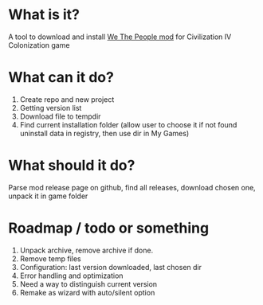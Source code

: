 # What is it?
A tool to download and install [We The People mod](https://github.com/We-the-People-civ4col-mod/Mod/releases) for Civilization IV Colonization game


# What can it do? 
1. Create repo and new project
1. Getting version list
1. Download file to tempdir
1. Find current installation folder (allow user to choose it if not found uninstall data in registry, then use dir in My Games)

# What should it do?
Parse mod release page on github, find all releases, download chosen one, unpack it in game folder

# Roadmap / todo or something

1. Unpack archive, remove archive if done.
1. Remove temp files
1. Configuration: last version downloaded, last chosen dir
1. Error handling and optimization
1. Need a way to distinguish current version
1. Remake as wizard with auto/silent option
